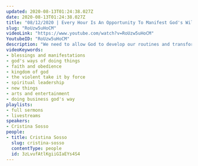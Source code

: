 ```yaml
---
updated: 2020-08-13T01:24:38.027Z
date: 2020-08-13T01:24:38.027Z
title: "08/12/2020 | Every Hour Is An Opportunity To Manifest God's Will (Pastor Cristina Sosso)"
slug: "RoUzw5uHoCM"
videoLink: "https://www.youtube.com/watch?v=RoUzw5uHoCM"
YoutubeID: "RoUzw5uHoCM"
description: "We need to allow God to develop our routines and transform our mindset. Every minute we delay our obedience we are missing out on the opportunities He has for us. Instant manifestations are here now. The new things are here now. This sermon was delivered by Pastor Cristina Sosso at Freedom Fellowship Church International on August 12, 2020."
videoKeywords:
- blessings and manifestations
- god's ways of doing things
- faith and obedience
- kingdom of god
- the violent take it by force
- spiritual leadership
- new things
- arts and entertainment
- doing business god's way
playlists:
- full sermons
- livestreams
speakers:
- Cristina Sosso
people:
- title: Cristina Sosso
  slug: cristina-sosso
  contentType: people
  id: 3zLvufAtlKgiiGIaEYs4S4
---
```

